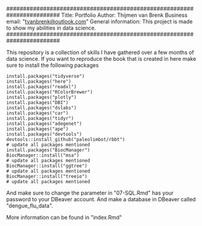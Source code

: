 ########################################################################
Title: Portfolio
Author: Thijmen van Brenk
Business email: "tvanbrenk@outlook.com"
General information: This project is made to show my abilities in data science. 
########################################################################

This repository is a collection of skills I have gathered over a few months of data science.
If you want to reproduce the book that is created in here make sure to install the following packages
```
install.packages("tidyverse")
install.packages("here")
install.packages("readxl")
install.packages("RColorBrewer")
install.packages("plotly")
install.packages("DBI")
install.packages("dslabs")
install.packages("car")
install.packages("tidyr")
install.packages("adegenet")
install.packages("ape")
install.packages("devtools")
devtools::install_github("paleolimbot/rbbt")
# update all packages mentioned
install.packages("BiocManager")
BiocManager::install("msa")
# update all packages mentioned
BiocManager::install("ggtree")
# update all packages mentioned
BiocManager::install("treeio")
# update all packages mentioned
```
And make sure to change the parameter in "07-SQL.Rmd" has your password to your DBeaver account.
And make a database in DBeaver called "dengue_flu_data".

More information can be found in "index.Rmd"
